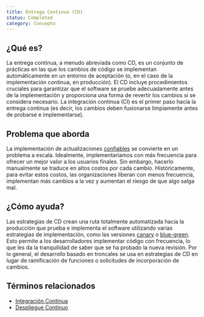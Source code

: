 ```yaml
---
title: Entrega Continua (CD)
status: Completed
category: Concepto
---
```


## ¿Qué es?

La entrega continua, a menudo abreviada como CD, es un conjunto de prácticas en las que los cambios de código se implementan automáticamente en un entorno de aceptación (o, en el caso de la implementación continua, en producción). El CD incluye procedimientos cruciales para garantizar que el software se pruebe adecuadamente antes de la implementación y proporciona una forma de revertir los cambios si se considera necesario. La integración continua (CI) es el primer paso hacia la entrega continua (es decir, los cambios deben fusionarse limpiamente antes de probarse e implementarse).

## Problema que aborda

La implementación de actualizaciones [confiables](/reliability/) se convierte en un problema a escala. Idealmente, implementaríamos con más frecuencia para ofrecer un mejor valor a los usuarios finales. Sin embargo, hacerlo manualmente se traduce en altos costos por cada cambio. Históricamente, para evitar estos costos, las organizaciones liberan con menos frecuencia, implementan más cambios a la vez y aumentan el riesgo de que algo salga mal.

## ¿Cómo ayuda?

Las estrategias de CD crean una ruta totalmente automatizada hacia la producción que prueba e implementa el software utilizando varias estrategias de implementación, como las versiones [canary](/es/canary_deployment/) o [blue-green](/es/blue_green_deployment/). Esto permite a los desarrolladores implementar código con frecuencia, lo que les da la tranquilidad de saber que se ha probado la nueva revisión. Por lo general, el desarrollo basado en troncales se usa en estrategias de CD en lugar de ramificación de funciones o solicitudes de incorporación de cambios.

## Términos relacionados

* [Integración Continua](/es/continuous-integration/)
* [Despliegue Continuo](/continuous_deployment/)
